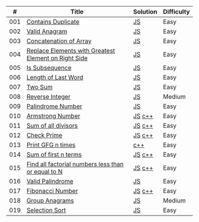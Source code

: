 | #   | Title                                                                                                                                                            | Solution                                                                                                                                                                                                                                                                  | Difficulty |
| --- | ---------------------------------------------------------------------------------------------------------------------------------------------------------------- | ------------------------------------------------------------------------------------------------------------------------------------------------------------------------------------------------------------------------------------------------------------------------- | ---------- |
| 001 | [Contains Duplicate](https://leetcode.com/problems/contains-duplicate/description/)                                                                              | [JS](https://github.com/sazit96/Leetcode-Problem-Solving-With-JS/blob/main/01-Arrays%20%26%20Hashing/01.ContainsDuplicate.js)                                                                                                                                             | Easy       |
| 002 | [Valid Anagram](https://leetcode.com/problems/valid-anagram/description/)                                                                                        | [JS](https://github.com/sazit96/Leetcode-Problem-Solving-With-JS/blob/main/01-Arrays%20%26%20Hashing/02.ValidAnagram.js)                                                                                                                                                  | Easy       |
| 003 | [Concatenation of Array](https://leetcode.com/problems/concatenation-of-array/description/)                                                                      | [JS](https://github.com/sazit96/Leetcode-Problem-Solving-With-JS/blob/main/01-Arrays%20%26%20Hashing/03.ConcatenationofArray.js)                                                                                                                                          | Easy       |
| 004 | [Replace Elements with Greatest Element on Right Side](https://leetcode.com/problems/replace-elements-with-greatest-element-on-right-side/)                      | [JS](https://github.com/sazit96/Leetcode-Problem-Solving/blob/main/01-Arrays%20%26%20Hashing/04.ReplaceElementswithGreatestElementonRightSide.js)                                                                                                                         | Easy       |
| 005 | [Is Subsequence](https://leetcode.com/problems/is-subsequence/description/)                                                                                      | [JS](https://github.com/sazit96/Leetcode-Problem-Solving/blob/main/01-Arrays%20%26%20Hashing/05.IsSubsequence.js)                                                                                                                                                         | Easy       |
| 006 | [Length of Last Word](https://leetcode.com/problems/length-of-last-word/)                                                                                        | [JS](https://github.com/sazit96/Leetcode-Problem-Solving/blob/main/01-Arrays%20%26%20Hashing/06.LengthofLastWord.js)                                                                                                                                                      | Easy       |
| 007 | [Two Sum](https://leetcode.com/problems/two-sum/description/)                                                                                                    | [JS](https://github.com/sazit96/Leetcode-Problem-Solving/blob/main/01-Arrays%20%26%20Hashing/07.TwoSum.js)                                                                                                                                                                | Easy       |
| 008 | [Reverse Integer](https://leetcode.com/problems/reverse-integer/description/)                                                                                    | [JS](https://github.com/sazit96/Leetcode-Problem-Solving/blob/main/BitManipulation/ReverseInteger.js)                                                                                                                                                                     | Medium     |
| 009 | [Palindrome Number](https://leetcode.com/problems/palindrome-number/description/)                                                                                | [JS](https://github.com/sazit96/Leetcode-Problem-Solving/blob/main/MathGeometry/PalindromeNumber.js)                                                                                                                                                                      | Easy       |
| 010 | [Armstrong Number](https://shorturl.at/bgU15)                                                                                                                    | [JS](https://github.com/sazit96/Leetcode-Problem-Solving/blob/main/Math/ArmstrongNumber.js) [c++](https://github.com/sazit96/Leetcode-Problem-Solving/blob/main/Math/ArmstrongNumber.cpp)                                                                                 | Easy       |
| 011 | [Sum of all divisors](https://shorturl.at/aclS1)                                                                                                                 | [JS](https://github.com/sazit96/Leetcode-Problem-Solving/blob/main/Math/Sumofalldivisors.js) [c++](https://github.com/sazit96/Leetcode-Problem-Solving/blob/main/Math/Sumofalldivisors.cpp)                                                                               | Easy       |
| 012 | [Check Prime](https://shorturl.at/lpJLO)                                                                                                                         | [JS](https://github.com/sazit96/Leetcode-Problem-Solving/blob/main/Math/CheckPrime.js) [c++](https://github.com/sazit96/Leetcode-Problem-Solving/blob/main/Math/CheckPrime.cpp)                                                                                           | Easy       |
| 013 | [Print GFG n times](https://shorturl.at/djxKZ)                                                                                                                   | [c++](https://github.com/sazit96/Leetcode-Problem-Solving/blob/main/Recursion/PrintGFGntimes.cpp)                                                                                                                                                                         | Easy       |
| 014 | [Sum of first n terms](https://www.geeksforgeeks.org/problems/sum-of-first-n-terms5843/1)                                                                        | [JS](https://github.com/sazit96/Leetcode-Problem-Solving/blob/main/Recursion/Sumoffirstnterms.js) [c++](https://github.com/sazit96/Leetcode-Problem-Solving/blob/main/Recursion/Sumoffirstnterms.cpp)                                                                     | Easy       |
| 015 | [Find all factorial numbers less than or equal to N](https://shorturl.at/YPNRf)                                                                                  | [JS](https://github.com/sazit96/Leetcode-Problem-Solving/blob/main/Recursion/Find_all_factorial_numbers_less_than_or_equal_to_N.js) [c++](https://github.com/sazit96/Leetcode-Problem-Solving/blob/main/Recursion/Find_all_factorial_numbers_less_than_or_equal_to_N.cpp) | Easy       |
| 016 | [Valid Palindrome](https://leetcode.com/problems/valid-palindrome/submissions/)                                                                                  | [JS](https://github.com/sazit96/Leetcode-Problem-Solving/blob/main/Recursion/Valid_Palindrome.js)                                                                                                                                                                         | Easy       |
| 017 | [Fibonacci Number](https://leetcode.com/problems/fibonacci-number/description//)                                                                                 | [JS](https://github.com/sazit96/Leetcode-Problem-Solving/blob/main/Recursion/FibonacciNumber.js) [c++](https://github.com/sazit96/Leetcode-Problem-Solving/blob/main/Recursion/FibonacciNumber.cpp)                                                                       | Easy       |
| 018 | [Group Anagrams](https://leetcode.com/problems/group-anagrams/description/)                                                                                      | [JS](https://github.com/sazit96/Leetcode-Problem-Solving-With-JS/blob/main/01-Arrays%20%26%20Hashing/08.groupAnagrams.js)                                                                                                                                                 | Medium     |
| 019 | [Selection Sort](https://www.geeksforgeeks.org/problems/selection-sort/1?utm_source=youtube&utm_medium=collab_striver_ytdescription&utm_campaign=selection-sort) | [JS](https://github.com/sazit96/Leetcode-Problem-Solving-With-JS/blob/main/Sorting/Selection_Sort.js)                                                                                                                                                                     | Easy       |
